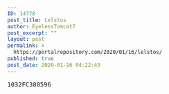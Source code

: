 ```yaml
---
ID: 14778
post_title: Lelstos
author: EyelessTomcat7
post_excerpt: ""
layout: post
permalink: >
  https://portalrepository.com/2020/01/16/lelstos/
published: true
post_date: 2020-01-16 04:22:43
---
```

<pre>1032FC380596</pre>